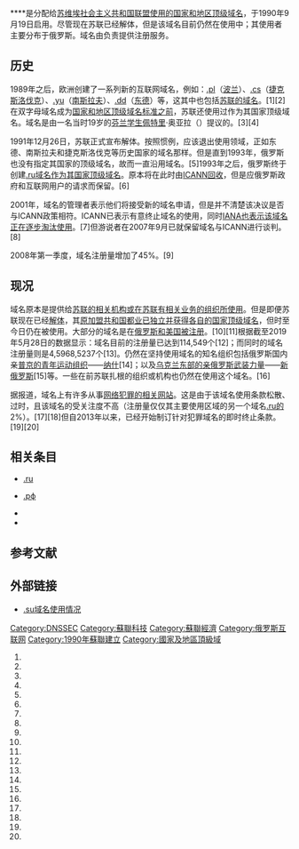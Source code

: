 ****是分配给[苏维埃社会主义共和国联盟使用的](https://zh.wikipedia.org/wiki/苏维埃社会主义共和国联盟 "wikilink")[国家和地区顶级域名](https://zh.wikipedia.org/wiki/国家和地区顶级域名 "wikilink")，于1990年9月19日启用。尽管现在苏联已经解体，但是该域名目前仍然在使用中；其使用者主要分布于俄罗斯。域名由负责提供注册服务。

## 历史

1989年之后，欧洲创建了一系列新的互联网域名，例如：[.pl](https://zh.wikipedia.org/wiki/.pl "wikilink")（[波兰](https://zh.wikipedia.org/wiki/波兰 "wikilink")）、[.cs](https://zh.wikipedia.org/wiki/.cs "wikilink")（[捷克斯洛伐克](https://zh.wikipedia.org/wiki/捷克斯洛伐克 "wikilink")）、[.yu](../Page/.yu.md "wikilink")（[南斯拉夫](https://zh.wikipedia.org/wiki/南斯拉夫 "wikilink")）、[.dd](../Page/.dd.md "wikilink")（[东德](https://zh.wikipedia.org/wiki/东德 "wikilink")）等，这其中也包括[苏联的域名](../Page/苏联.md "wikilink")。\[1\]\[2\]
在双字母域名成为[国家和地区顶级域名标准之前](https://zh.wikipedia.org/wiki/国家和地区顶级域名 "wikilink")，苏联还使用过作为其国家顶级域名。域名是由一名当时19岁的[芬兰学生佩特里](../Page/芬兰.md "wikilink")·奥亚拉（）提议的。\[3\]\[4\]

1991年12月26日，苏联正式宣布解体。按照惯例，应该退出使用领域，正如东德、南斯拉夫和捷克斯洛伐克等历史国家的域名那样。但是直到1993年，俄罗斯也没有指定其国家的顶级域名，故而一直沿用域名。\[5\]1993年之后，俄罗斯终于创建[.ru域名作为其国家顶级域名](https://zh.wikipedia.org/wiki/.ru "wikilink")。原本将在此时由[ICANN回收](https://zh.wikipedia.org/wiki/ICANN "wikilink")，但是应俄罗斯政府和互联网用户的请求而保留。\[6\]

2001年，域名的管理者表示他们将接受新的域名申请，但是并不清楚该决议是否与ICANN政策相符。ICANN已表示有意终止域名的使用，同时[IANA也表示该域名正在逐步淘汰使用](https://zh.wikipedia.org/wiki/IANA "wikilink")。\[7\]但游说者在2007年9月已就保留域名与ICANN进行谈判。\[8\]

2008年第一季度，域名注册量增加了45%。\[9\]

## 现况

域名原本是提供给[苏联的相关机构或在苏联有相关业务的组织所使用](../Page/苏联.md "wikilink")。但是即便苏联现在已经[解体](../Page/苏联解体.md "wikilink")，其[原加盟共和国都业已独立并获得各自的](../Page/獨立國家聯合體.md "wikilink")[国家顶级域名](https://zh.wikipedia.org/wiki/国家和地区顶级域名 "wikilink")，但时至今日仍在被使用。大部分的域名是在[俄罗斯和](../Page/俄罗斯.md "wikilink")[美国被注册](../Page/美国.md "wikilink")。\[10\]\[11\]根据截至2019年5月28日的数据显示：域名目前的注册量已达到114,549个\[12\]；而同时的域名注册量则是4,5968,5237个\[13\]。仍然在坚持使用域名的知名组织包括俄罗斯国内亲[普京的青年运动组织](../Page/弗拉基米尔·普京.md "wikilink")——[纳什](../Page/納什_\(青年運動\).md "wikilink")\[14\]；以及[乌克兰东部的](../Page/乌克兰.md "wikilink")[亲俄罗斯武装力量](../Page/顿巴斯战争.md "wikilink")——[新俄罗斯](https://zh.wikipedia.org/wiki/新俄罗斯 "wikilink")\[15\]等。一些在前苏联扎根的组织或机构也仍然在使用这个域名。\[16\]

据报道，域名上有许多从事[网络犯罪的相关网站](https://zh.wikipedia.org/wiki/网络犯罪 "wikilink")。这是由于该域名使用条款松散、过时，且该域名的受关注度不高（注册量仅仅其主要使用区域的另一个域名[.ru的](https://zh.wikipedia.org/wiki/.ru "wikilink")2%）。\[17\]\[18\]但自2013年以来，已经开始制订针对犯罪域名的即时终止条款。\[19\]\[20\]

## 相关条目

  - [.ru](https://zh.wikipedia.org/wiki/.ru "wikilink")

  - [.рф](https://zh.wikipedia.org/wiki/.рф "wikilink")

  -
  -
## 参考文献

## 外部链接

  - [.su域名使用情况](https://statdom.ru/tld/su/report/summary/)

[Category:DNSSEC](https://zh.wikipedia.org/wiki/Category:DNSSEC "wikilink")
[Category:蘇聯科技](https://zh.wikipedia.org/wiki/Category:蘇聯科技 "wikilink")
[Category:蘇聯經濟](https://zh.wikipedia.org/wiki/Category:蘇聯經濟 "wikilink")
[Category:俄罗斯互联网](https://zh.wikipedia.org/wiki/Category:俄罗斯互联网 "wikilink")
[Category:1990年蘇聯建立](https://zh.wikipedia.org/wiki/Category:1990年蘇聯建立 "wikilink")
[Category:國家及地區頂級域](https://zh.wikipedia.org/wiki/Category:國家及地區頂級域 "wikilink")

1.

2.

3.
4.

5.
6.
7.

8.

9.

10.
11.

12.

13.

14.

15.

16.

17.

18.

19.
20.